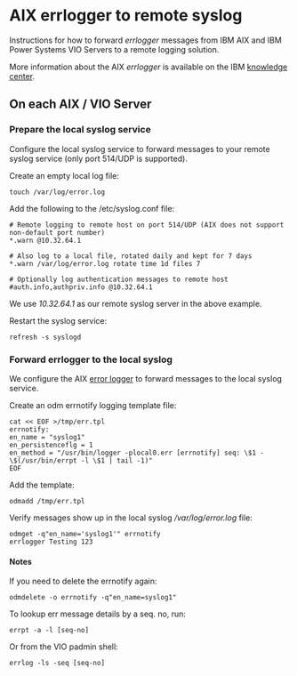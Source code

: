 # AIX errlogger to remote syslog

Instructions for how to forward *errlogger* messages from IBM AIX and IBM Power Systems VIO Servers to a remote logging solution.

More information about the AIX *errlogger* is available on the IBM [knowledge center](https://www.ibm.com/support/knowledgecenter/ssw_aix_72/generalprogramming/error_notice.html).

## On each AIX / VIO Server

### Prepare the local syslog service

Configure the local syslog service to forward messages to your remote syslog service (only port 514/UDP is supported).

Create an empty local log file:

```shell
touch /var/log/error.log
```

Add the following to the /etc/syslog.conf file:

```text
# Remote logging to remote host on port 514/UDP (AIX does not support non-default port number)
*.warn @10.32.64.1

# Also log to a local file, rotated daily and kept for 7 days
*.warn /var/log/error.log rotate time 1d files 7

# Optionally log authentication messages to remote host
#auth.info,authpriv.info @10.32.64.1
```
We use *10.32.64.1* as our remote syslog server in the above example.


Restart the syslog service:

```shell
refresh -s syslogd
```

### Forward errlogger to the local syslog

We configure the AIX [error logger](https://www.ibm.com/docs/en/aix/7.3?topic=concepts-error-logging-overview) to forward messages to the local syslog service.

Create an odm errnotify logging template file:

```shell
cat << EOF >/tmp/err.tpl
errnotify:
en_name = "syslog1"
en_persistenceflg = 1
en_method = "/usr/bin/logger -plocal0.err [errnotify] seq: \$1 - \$(/usr/bin/errpt -l \$1 | tail -1)"
EOF
```

Add the template:

```shell
odmadd /tmp/err.tpl
```


Verify messages show up in the local syslog */var/log/error.log* file:

```shell
odmget -q"en_name='syslog1'" errnotify
errlogger Testing 123
```

#### Notes

If you need to delete the errnotify again:

```shell
odmdelete -o errnotify -q"en_name=syslog1"
```

To lookup err message details by a seq. no, run:

```shell
errpt -a -l [seq-no]
```

Or from the VIO padmin shell:

```shell
errlog -ls -seq [seq-no]
```
